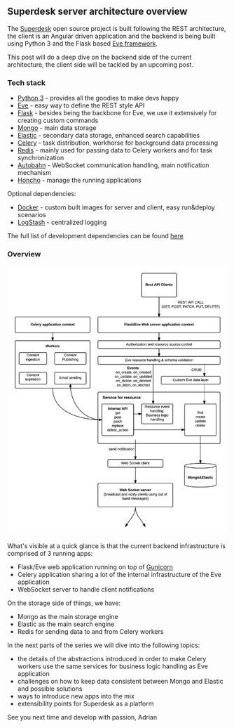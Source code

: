 ## Superdesk server architecture overview

The [Superdesk](https://github.com/superdesk/superdesk) open source project is built
following the REST architecture, the client is an Angular driven application and the backend is being built
using Python 3 and the Flask based [Eve framework](http://python-eve.org).

This post will do a deep dive on the backend side of the current architecture, the client side will be tackled by an upcoming post.

### Tech stack

- [Python 3](https://docs.python.org/3/) - provides all the goodies to make devs happy
- [Eve](http://python-eve.org) - easy way to define the REST style API
- [Flask](http://flask.pocoo.org/) - besides being the backbone for Eve, we use it extensively for creating custom commands
- [Mongo](www.mongodb.org) - main data storage
- [Elastic](www.elastic.co) - secondary data storage, enhanced search capabilities
- [Celery](http://www.celeryproject.org/) - task distribution, workhorse for background data processing
- [Redis](http://www.redis.io/) - mainly used for passing data to Celery workers and for task synchronization
- [Autobahn](http://autobahn.ws/python/) - WebSocket communication handling, main notification mechanism
- [Honcho](https://pypi.python.org/pypi/honcho) - manage the running applications

Optional dependencies:
- [Docker](https://www.docker.com/) - custom built images for server and client, easy run&deploy scenarios
- [LogStash](https://www.elastic.co/products/logstash) - centralized logging

The full list of development dependencies can be found [here](https://github.com/superdesk/superdesk/blob/master/server/requirements.txt)

### Overview
![Architecture overview](https://github.com/amagdas/blogging/blob/master/Superdesk_server_diagram.png)

What's visible at a quick glance is that the current backend infrastructure is comprised of 3 running apps:
- Flask/Eve web application running on top of [Gunicorn](http://gunicorn.org/)
- Celery application  sharing a lot of the internal infrastructure of the Eve application
- WebSocket server to handle client notifications

On the storage side of things, we have:
- Mongo as the main storage engine
- Elastic as the main search engine
- Redis for sending data to and from Celery workers

In the next parts of the series we will dive into the following topics:
- the details of the abstractions introduced in order to make Celery workers use the same services for business logic handling
as Eve application
- challenges on how to keep data consistent between Mongo and Elastic and possible solutions
- ways to introduce new apps into the mix
- extensibility points for Superdesk as a platform

See you next time and develop with passion,
Adrian

